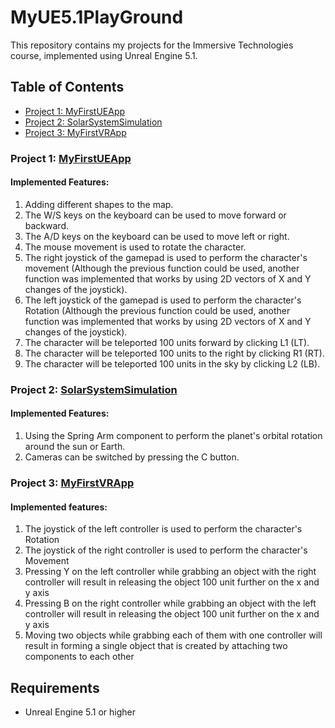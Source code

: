 # MyUE5.1PlayGround
This repository contains my projects for the Immersive Technologies course, implemented using Unreal Engine 5.1.

## Table of Contents
- [Project 1: MyFirstUEApp](###project-1)
- [Project 2: SolarSystemSimulation](###project-2)
- [Project 3: MyFirstVRApp](###project-3)

### Project 1: [MyFirstUEApp](https://github.com/arashHarirpoosh/MyUE5.1PlayGround/tree/main/1.MyFirstUE5.1App)
#### Implemented Features:
1. Adding different shapes to the map.
2. The W/S keys on the keyboard can be used to move forward or backward.
3. The A/D keys on the keyboard can be used to move left or right.
4. The mouse movement is used to rotate the character.
5. The right joystick of the gamepad is used to perform the character's movement (Although the previous function could be used, another function was implemented that works by using 2D vectors of X and Y changes of the joystick).
6. The left joystick of the gamepad is used to perform the character's Rotation (Although the previous function could be used, another function was implemented that works by using 2D vectors of X and Y changes of the joystick).
7. The character will be teleported 100 units forward by clicking L1 (LT).
8. The character will be teleported 100 units to the right by clicking R1 (RT).
9. The character will be teleported 100 units in the sky by clicking L2 (LB).

### Project 2: [SolarSystemSimulation](https://github.com/arashHarirpoosh/MyUE5.1PlayGround/tree/main/2.SolarSystemSimulation)
#### Implemented Features:
1. Using the Spring Arm component to perform the planet's orbital rotation around the sun or Earth.
2. Cameras can be switched by pressing the C button.
 
### Project 3: [MyFirstVRApp](https://github.com/arashHarirpoosh/MyUE5.1PlayGround/tree/main/3.MyFirstVRApp)
#### Implemented features:
1. The joystick of the left controller is used to perform the character's Rotation
2. The joystick of the right controller is used to perform the character's Movement
3. Pressing Y on the left controller while grabbing an object with the right controller will result in releasing the object 100 unit further on the x and y axis
4. Pressing B on the right controller while grabbing an object with the left controller will result in releasing the object 100 unit further on the x and y axis
5. Moving two objects while grabbing each of them with one controller will result in forming a single object that is created by attaching two components to each other
 
## Requirements
- Unreal Engine 5.1 or higher
